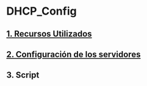 # DHCP_Config

## [1. Recursos Utilizados](Recursos.md)
## [2. Configuración de los servidores](Configuracion.md)
## 3. Script
